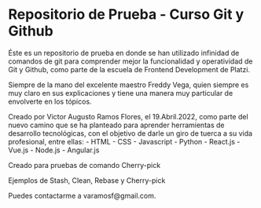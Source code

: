 # Repositorio de Prueba - Curso Git y Github

<p>Éste es un repositorio de prueba en donde se han utilizado infinidad de comandos de git para comprender mejor la funcionalidad y operatividad de Git y Github, como parte de la escuela de Frontend Development de Platzi.</p>

<p>Siempre de la mano del excelente maestro Freddy Vega, quien siempre es muy claro en sus explicaciones y tiene una manera muy particular de envolverte en los tópicos.</p>

<p>Creado por Victor Augusto Ramos Flores, el 19.Abril.2022, como parte del nuevo camino que se ha planteado para aprender herramientas de desarrollo tecnológicas, con el objetivo de darle un giro de tuerca a su vida profesional, entre ellas:
- HTML
- CSS
- Javascript
- Python
- React.js
- Vue.js
- Node.js
- Angular.js
</p>

<p>Creado para pruebas de comando Cherry-pick</p>
<p>Ejemplos de Stash, Clean, Rebase y Cherry-pick</p>
<p>Puedes contactarme a <a>varamosf@gmail.com</a>.</p>
